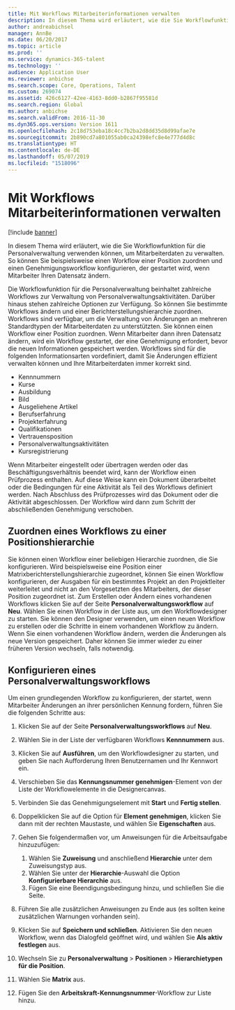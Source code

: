 ```yaml
---
title: Mit Workflows Mitarbeiterinformationen verwalten
description: In diesem Thema wird erläutert, wie die Sie Workflowfunktion für die Personalverwaltung verwenden können, um Mitarbeiterdaten zu verwalten. So können Sie beispielsweise einen Workflow einer Position zuordnen und einen Genehmigungsworkflow konfigurieren, der gestartet wird, wenn Mitarbeiter Ihren Datensatz ändern.
author: andreabichsel
manager: AnnBe
ms.date: 06/20/2017
ms.topic: article
ms.prod: ''
ms.service: dynamics-365-talent
ms.technology: ''
audience: Application User
ms.reviewer: anbichse
ms.search.scope: Core, Operations, Talent
ms.custom: 269074
ms.assetid: 426c6127-42ee-4163-8dd0-b2867f95581d
ms.search.region: Global
ms.author: anbichse
ms.search.validFrom: 2016-11-30
ms.dyn365.ops.version: Version 1611
ms.openlocfilehash: 2c18d753eba18c4cc7b2ba2d8dd35d8d99afae7e
ms.sourcegitcommit: 2b890cd7a801055ab0ca24398efc8e4e777d4d8c
ms.translationtype: HT
ms.contentlocale: de-DE
ms.lasthandoff: 05/07/2019
ms.locfileid: "1518096"
---
```

# <a name="use-workflows-to-manage-employee-information"></a>Mit Workflows Mitarbeiterinformationen verwalten

[!include [banner](includes/banner.md)]

In diesem Thema wird erläutert, wie die Sie Workflowfunktion für die Personalverwaltung verwenden können, um Mitarbeiterdaten zu verwalten. So können Sie beispielsweise einen Workflow einer Position zuordnen und einen Genehmigungsworkflow konfigurieren, der gestartet wird, wenn Mitarbeiter Ihren Datensatz ändern.

Die Workflowfunktion für die Personalverwaltung beinhaltet zahlreiche Workflows zur Verwaltung von Personalverwaltungsaktivitäten. Darüber hinaus stehen zahlreiche Optionen zur Verfügung. So können Sie bestimmte Workflows ändern und einer Berichterstellungshierarchie zuordnen. Workflows sind verfügbar, um die Verwaltung von Änderungen an mehreren Standardtypen der Mitarbeiterdaten zu unterstützten. Sie können einen Workflow einer Position zuordnen. Wenn Mitarbeiter dann ihren Datensatz ändern, wird ein Workflow gestartet, der eine Genehmigung erfordert, bevor die neuen Informationen gespeichert werden. Workflows sind für die folgenden Informationsarten vordefiniert, damit Sie Änderungen effizient verwalten können und Ihre Mitarbeiterdaten immer korrekt sind.

-   Kennnummern
-   Kurse
-   Ausbildung
-   Bild
-   Ausgeliehene Artikel
-   Berufserfahrung
-   Projekterfahrung
-   Qualifikationen
-   Vertrauensposition
-   Personalverwaltungsaktivitäten
-   Kursregistrierung

Wenn Mitarbeiter eingestellt oder übertragen werden oder das Beschäftigungsverhältnis beendet wird, kann der Workflow einen Prüfprozess enthalten. Auf diese Weise kann ein Dokument überarbeitet oder die Bedingungen für eine Aktivität als Teil des Workflows definiert werden. Nach Abschluss des Prüfprozesses wird das Dokument oder die Aktivität abgeschlossen. Der Workflow wird dann zum Schritt der abschließenden Genehmigung verschoben.

## <a name="associate-a-workflow-with-a-position-hierarchy"></a>Zuordnen eines Workflows zu einer Positionshierarchie
Sie können einen Workflow einer beliebigen Hierarchie zuordnen, die Sie konfigurieren. Wird beispielsweise eine Position einer Matrixberichterstellungshierarchie zugeordnet, können Sie einen Workflow konfigurieren, der Ausgaben für ein bestimmtes Projekt an den Projektleiter weiterleitet und nicht an den Vorgesetzten des Mitarbeiters, der dieser Position zugeordnet ist. Zum Erstellen oder Ändern eines vorhandenen Workflows klicken Sie auf der Seite **Personalverwaltungsworkflow** auf **Neu**. Wählen Sie einen Workflow in der Liste aus, um den Workflowdesigner zu starten. Sie können den Designer verwenden, um einen neuen Workflow zu erstellen oder die Schritte in einem vorhandenen Workflow zu ändern. Wenn Sie einen vorhandenen Workflow ändern, werden die Änderungen als neue Version gespeichert. Daher können Sie immer wieder zu einer früheren Version wechseln, falls notwendig.

## <a name="configure-a-human-resources-workflow"></a>Konfigurieren eines Personalverwaltungsworkflows
Um einen grundlegenden Workflow zu konfigurieren, der startet, wenn Mitarbeiter Änderungen an ihrer persönlichen Kennung fordern, führen Sie die folgenden Schritte aus:

1.  Klicken Sie auf der Seite **Personalverwaltungsworkflows** auf **Neu**.
2.  Wählen Sie in der Liste der verfügbaren Workflows **Kennnummern** aus.
3.  Klicken Sie auf **Ausführen**, um den Workflowdesigner zu starten, und geben Sie nach Aufforderung Ihren Benutzernamen und Ihr Kennwort ein.
4.  Verschieben Sie das **Kennungsnummer genehmigen**-Element von der Liste der Workflowelemente in die Designercanvas.
5.  Verbinden Sie das Genehmigungselement mit **Start** und **Fertig stellen**.
6.  Doppelklicken Sie auf die Option für **Element genehmigen**, klicken Sie dann mit der rechten Maustaste, und wählen Sie **Eigenschaften** aus.
7.  Gehen Sie folgendermaßen vor, um Anweisungen für die Arbeitsaufgabe hinzuzufügen:
    1.  Wählen Sie **Zuweisung** und anschließend **Hierarchie** unter dem Zuweisungstyp aus.
    2.  Wählen Sie unter der **Hierarchie**-Auswahl die Option **Konfigurierbare Hierarchie** aus.
    3.  Fügen Sie eine Beendigungsbedingung hinzu, und schließen Sie die Seite.

8.  Führen Sie alle zusätzlichen Anweisungen zu Ende aus (es sollten keine zusätzlichen Warnungen vorhanden sein).
9.  Klicken Sie auf **Speichern und schließen**. Aktivieren Sie den neuen Workflow, wenn das Dialogfeld geöffnet wird, und wählen Sie **Als aktiv festlegen** aus.
10. Wechseln Sie zu **Personalverwaltung** &gt; **Positionen** &gt; **Hierarchietypen für die Position**.
11. Wählen Sie **Matrix** aus.
12. Fügen Sie den **Arbeitskraft-Kennungsnummer**-Workflow zur Liste hinzu.




